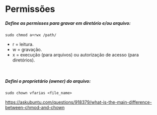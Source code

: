 # Permissões



##### Define as permisses para gravar em diretório e/ou arquivo:
```
sudo chmod a+rwx /path/
```

- r = leitura.
- w = gravação.
- x = execução (para arquivos) ou autorização de acesso (para diretórios).

<br>

##### Defini o proprietário (owner) do arquivo:
```
sudo chown vfarias <file_name>
```



<https://askubuntu.com/questions/918379/what-is-the-main-difference-between-chmod-and-chown>
